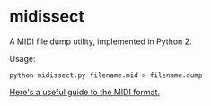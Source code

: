midissect
=========

A MIDI file dump utility, implemented in Python 2.

Usage:

    python midissect.py filename.mid > filename.dump

[Here's a useful guide to the MIDI format.](http://www.sonicspot.com/guide/midifiles.html)
